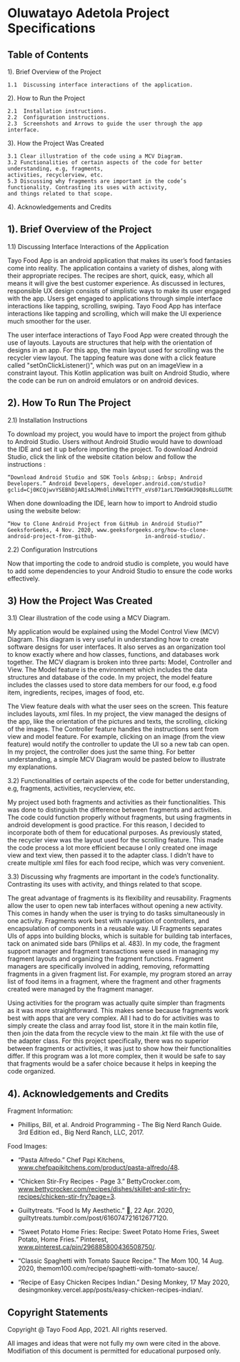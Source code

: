 # Oluwatayo Adetola Project Specifications


## Table of Contents 

1). Brief Overview of the Project 

    1.1  Discussing interface interactions of the application.

2). How to Run the Project 

    2.1  Installation instructions.
    2.2  Configuration instructions.
    2.3  Screenshots and Arrows to guide the user through the app interface. 

3). How the Project Was Created

	3.1 Clear illustration of the code using a MCV Diagram.
    3.2 Functionalities of certain aspects of the code for better understanding, e.g, fragments, 
    activities, recyclerview, etc.
    5.3 Discussing why fragments are important in the code’s functionality. Contrasting its uses with activity, 
    and things related to that scope.  

4). Acknowledgements and Credits

 
## 1). Brief Overview of the Project  

1.1)   Discussing Interface Interactions of the Application

Tayo Food App is an android application that makes its user’s food fantasies come into reality. The application contains a variety of dishes, along with their appropriate recipes. The recipes are short, quick, easy, which all means it will give the best customer experience. As discussed in lectures, responsible UX design consists of simplistic ways to make its user engaged with the app. Users get engaged to applications through simple interface interactions like tapping, scrolling, swiping. Tayo Food App has interface interactions like tapping and scrolling, which will make the UI experience much smoother for the user. 

The user interface interactions of Tayo Food App were created through the use of layouts. Layouts are structures that help with the orientation of designs in an app. For this app, the main layout used for scrolling was the recycler view layout. The tapping feature was done with a click feature called "setOnClickListener()", which was put on an imageView in a constraint layout. This Kotlin application was built on Android Studio, where the code can be run on android emulators or on android devices.


## 2). How To Run The Project 

2.1)  Installation Instructions

To download my project, you would have to import the project from github to Android Studio. Users without Android Studio would have to download the IDE and set it up before importing the project. To download Android Studio, click the link of the website citation below and follow the instructions : 

    “Download Android Studio and SDK Tools &nbsp;: &nbsp; Android Developers.” Android Developers, developer.android.com/studio?gclid=Cj0KCQjwvYSEBhDjARIsAJMn0lihRWiTtYTY_eVs071arL7Dm9GHJ9Q8sRLLGUTMi3AowNpA_33WrAQaAhPrEALw_wcB&amp;gclsrc=aw.ds. 

When done downloading the IDE, learn how to import to Android studio using the website below:

    “How to Clone Android Project from GitHub in Android Studio?” GeeksforGeeks, 4 Nov. 2020, www.geeksforgeeks.org/how-to-clone-android-project-from-github-               in-android-studio/. 
    
2.2)  Configuration Instrcutions

Now that importing the code to android studio is complete, you would have to add some dependencies to your Android Studio to ensure the code works effectively.



## 3) How the Project Was Created


3.1)    Clear illustration of the code using a MCV Diagram.

My application would be explained using the Model Control View (MCV) Diagram. This diagram is very useful in understanding how to create software designs for user interfaces. It also serves as an organization tool to know exactly where and how classes, functions, and databases work together. The MCV diagram is broken into three parts: Model, Controller and View. The Model feature is the environment which includes the data structures and database of the code. In my project, the model feature includes the classes used to store data members for our food, e.g food item, ingredients, recipes, images of food, etc. 

The View feature deals with what the user sees on the screen. This feature includes layouts, xml files. In my project, the view managed the designs of the app, like the orientation of the pictures and texts, the scrolling, clicking of the images. The Controller feature handles the instructions sent from view and model feature. For example, clicking on an image (from the view feature) would notify the controller to update the UI so a new tab can open. In my project, the controller does just the same thing. For better understanding, a simple MCV Diagram would be pasted below to illustrate my explanations. 


3.2)    Functionalities of certain aspects of the code for better understanding, e.g, fragments, activities, recyclerview, etc.

My project used both fragments and activities as their functionalities. This was done to distinguish the difference between fragments and activities. The code could function properly without fragments, but using fragments in android development is good practice. For this reason, I decided to incorporate both of them for educational purposes. As previously stated, the recycler view was the layout used for the scrolling feature. This made the code process a lot more efficient because I only created one image view and text view, then passed it to the adapter class. I didn’t have to create multiple xml files for each food recipe, which was very convenient.  

3.3)    Discussing why fragments are important in the code’s functionality. Contrasting its uses with activity, and things related to that scope. 

The great advantage of fragments is its flexibility and reusability. Fragments allow the user to open new tab interfaces without opening a new activity. This comes in handy when the user is trying to do tasks simultaneously in one activity. Fragments work best with navigation of controllers, and encapsulation of components in a reusable way. UI Fragments separates UIs of apps into building blocks, which is suitable for building tab interfaces, tack on animated side bars (Philips et al. 483).  In my code, the fragment support manager and fragment transactions were used in managing my fragment layouts and organizing the fragment functions. Fragment managers are specifically involved in adding, removing, reformatting fragments in a given fragment list. For example, my program stored an array list of food items in a fragment, where the fragment and other fragments created were managed by the fragment manager. 

Using activities for the program was actually quite simpler than fragments as it was more straightforward. This makes sense because fragments work best with apps that are very complex. All I had to do for activities was to simply create the class and array food list, store it in the main kotlin file, then join the data from the recycle view to the main .kt file with the use of the adapter class. For this project specifically, there was no superior between fragments or activities, it was just to show how their functionalities differ. If this program was a lot more complex, then it would be safe to say that fragments would be a safer choice because it helps in keeping the code organized. 



## 4).    Acknowledgements and Credits 
Fragment Information:

- Phillips, Bill, et al. Android Programming - The Big Nerd Ranch Guide. 3rd Edition ed., Big Nerd Ranch, LLC, 2017. 


Food Images:

- “Pasta Alfredo.” Chef Papi Kitchens, www.chefpapikitchens.com/product/pasta-alfredo/48. 

- “Chicken Stir-Fry Recipes - Page 3.” BettyCrocker.com, www.bettycrocker.com/recipes/dishes/skillet-and-stir-fry-recipes/chicken-stir-fry?page=3. 

- Guiltytreats. “Food Is My Aesthetic.” 🍦, 22 Apr. 2020, guiltytreats.tumblr.com/post/616074721612677120. 

- “Sweet Potato Home Fries: Recipe: Sweet Potato Home Fries, Sweet Potato, Home Fries.” Pinterest, www.pinterest.ca/pin/296885800436508750/. 

- “Classic Spaghetti with Tomato Sauce Recipe.” The Mom 100, 14 Aug. 2020, themom100.com/recipe/spaghetti-with-tomato-sauce/. 

- “Recipe of Easy Chicken Recipes Indian.” Desing Monkey, 17 May 2020, desingmonkey.vercel.app/posts/easy-chicken-recipes-indian/. 

## Copyright Statements

Copyright @ Tayo Food App, 2021. All rights reserved.

All images and ideas that were not fully my own were cited in the above.
Modifiation of this document is permitted for educational purposed only. 
